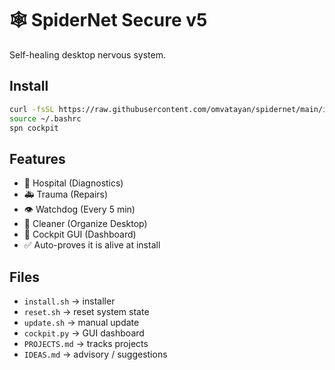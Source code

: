 # 🕸️ SpiderNet Secure v5

Self-healing desktop nervous system.

## Install
```bash
curl -fsSL https://raw.githubusercontent.com/omvatayan/spidernet/main/install.sh | bash
source ~/.bashrc
spn cockpit
```

## Features
- 🏥 Hospital (Diagnostics)
- 🚑 Trauma (Repairs)
- 👁️ Watchdog (Every 5 min)
- 🧹 Cleaner (Organize Desktop)
- 🌻 Cockpit GUI (Dashboard)
- ✅ Auto-proves it is alive at install

## Files
- `install.sh` → installer
- `reset.sh` → reset system state
- `update.sh` → manual update
- `cockpit.py` → GUI dashboard
- `PROJECTS.md` → tracks projects
- `IDEAS.md` → advisory / suggestions
